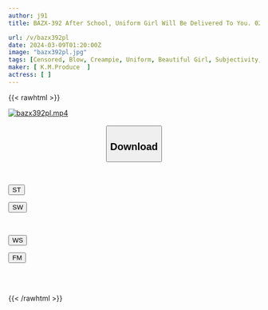 ```yaml
---
author: j91
title: BAZX-392 After School, Uniform Girl Will Be Delivered To You. 02 Would You Like To Play Aoharu With Me?

url: /v/bazx392pl
date: 2024-03-09T01:20:00Z
image: "bazx392pl.jpg"
tags: [Censored, Blow, Creampie, Uniform, Beautiful Girl, Subjectivity, 4HR+	]
maker: [ K.M.Produce  ]
actress: [ ]
---
```



{{< rawhtml >}}

<div class="video" data-videoid="GkrLjrBGgvI139j">
    <a href="javascript:;">
        <img src="/v/bazx392pl/bazx392pl.jpg" width="WIDTH" height="HEIGHT" alt="bazx392pl.mp4" loading="lazy">
    </a>
</div>

<script type="text/javascript" src="https://j91.asia/asset/on-demand-st.js"></script>

<br>
  <link rel="stylesheet" href="https://j91.asia/asset/bs5.css">
  
  <center>
  <button class="btn btn-primary" type="button" data-bs-toggle="collapse" data-bs-target=".multi-collapse" aria-expanded="false" aria-controls="multiCollapseExample1 multiCollapseExample2"><h2>Download</h2></button></center>
</p>
<div class="row">
  <div class="col">
    <div class="collapse multi-collapse" id="multiCollapseExample1">
      <div class="card card-body">
	      	      <br>
<div class="buttons">  
<p><a href="https://streamtape.to/v/GkrLjrBGgvI139j" target="_blank"><button class="btn-hover color-3"><i class="fa fa-download"></i> ST</button></a></p>
<p><a href="https://cdnwish.com/domgy9l7xe2w" target="_blank"><button class="btn-hover color-2"><i class="fa fa-download"></i> SW</button></a></p></div>
    </div>
  </div>
</div>
  <div class="col">
    <div class="collapse multi-collapse" id="multiCollapseExample2">
      <div class="card card-body">
	      <br>
<div class="buttons">
<p><a href="https://wolfstream.tv/36qh6jxa52yi"><button class="btn-hover color-9"><i class="fa fa-download"></i> WS</button></a></p>
<p><a href="https://filemoon.sx/d/jgurqtuod6ro"><button class="btn-hover color-8"><i class="fa fa-download"></i> FM</button></a></p></div>
<br><br>
      </div>
    </div>
  </div>
</div>

{{< /rawhtml >}}